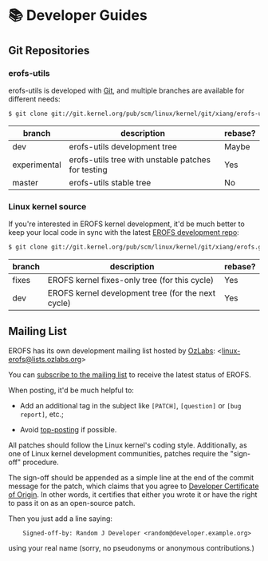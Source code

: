# 📚 Developer Guides

## Git Repositories

### erofs-utils

erofs-utils is developed with [Git](https://git-scm.com), and multiple branches
are available for different needs:

```sh
$ git clone git://git.kernel.org/pub/scm/linux/kernel/git/xiang/erofs-utils.git
```

| branch       | description                                         | rebase? |
| ------------ | --------------------------------------------------- | ------- |
| dev          | erofs-utils development tree                        |  Maybe  |
| experimental | erofs-utils tree with unstable patches for testing  |    Yes  |
| master       | erofs-utils stable tree                             |     No  |

### Linux kernel source

If you're interested in EROFS kernel development, it'd be much better to keep
your local code in sync with the latest [EROFS development repo](https://git.kernel.org/pub/scm/linux/kernel/git/xiang/erofs.git):

```sh
$ git clone git://git.kernel.org/pub/scm/linux/kernel/git/xiang/erofs.git
```

| branch       | description                                         | rebase? |
| ------------ | --------------------------------------------------- | ------- |
| fixes        | EROFS kernel fixes-only tree (for this cycle)       |    Yes  |
| dev          | EROFS kernel development tree (for the next cycle)  |    Yes  |

## Mailing List

EROFS has its own development mailing list hosted by [OzLabs](https://www.ozlabs.org):
<[linux-erofs@lists.ozlabs.org](mailto:linux-erofs@lists.ozlabs.org)>

You can [subscribe to the mailing list](https://lists.ozlabs.org/listinfo/linux-erofs)
to receive the latest status of EROFS.

When posting, it'd be much helpful to:

 - Add an additional tag in the subject like `[PATCH]`, `[question]` or
`[bug report]`, etc.;

 - Avoid [top-posting](https://daringfireball.net/2007/07/on_top) if possible.

All patches should follow the Linux kernel's coding style. Additionally, as
one of Linux kernel development communities, patches require the "sign-off"
procedure.

The sign-off should be appended as a simple line at the end of the commit
message for the patch, which claims that you agree to [Developer Certificate of Origin](https://developercertificate.org/).
In other words, it certifies that either you wrote it or have the right to pass
it on as an open-source patch.

Then you just add a line saying:

```
	Signed-off-by: Random J Developer <random@developer.example.org>
```

using your real name (sorry, no pseudonyms or anonymous contributions.)
